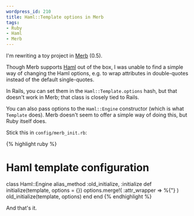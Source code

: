 ```yaml
--- 
wordpress_id: 210
title: Haml::Template options in Merb
tags: 
- Ruby
- Haml
- Merb
---
```

I'm rewriting a toy project in <a href="http://merbivore.com/">Merb</a> (0.5).

Though Merb supports <a href="http://haml.hamptoncatlin.com/">Haml</a> out of the box, I was unable to find a simple way of changing the Haml options, e.g. to wrap attributes in double-quotes instead of the default single-quotes.

In Rails, you can set them in the <code>Haml::Template.options</code> hash, but that doesn't work in Merb; that class is closely tied to Rails.

You can also pass options to the <code>Haml::Engine</code> constructor (which is what <code>Template</code> does). Merb doesn't seem to offer a simple way of doing this, but Ruby itself does.

Stick this in <code>config/merb_init.rb</code>:

{% highlight ruby %}
# Haml template configuration

class Haml::Engine
  alias_method :old_initialize, :initialize
  def initialize(template, options = {})
    options.merge!(
      :attr_wrapper => %{"}
    )
    old_initialize(template, options)
  end
end
{% endhighlight %}

And that's it.
